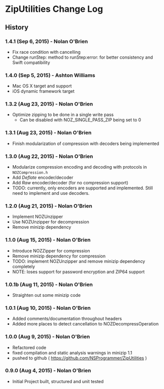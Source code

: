 # ZipUtilities Change Log

## History

### 1.4.1  (Sep 6, 2015) - Nolan O'Brien

- Fix race condition with cancelling
- Change runStep: method to runStep:error: for better consistency and Swift compatibility

### 1.4.0  (Sep 5, 2015) - Ashton Williams

- Mac OS X target and support
- iOS dynamic framework target

### 1.3.2  (Aug 23, 2015) - Nolan O'Brien

- Optimize zipping to be done in a single write pass
  - Can be disabled with NOZ_SINGLE_PASS_ZIP being set to 0

### 1.3.1  (Aug 23, 2015) - Nolan O'Brien

- Finish modularization of compression with decoders being implemented

### 1.3.0  (Aug 22, 2015) - Nolan O'Brien

- Modularize compression encoding and decoding with protocols in `NOZCompression.h`
- Add _Deflate_ encoder/decoder
- Add _Raw_ encoder/decoder (for no compression support)
- TODO: currently, only encoders are supported and implemented. Still need to implement and use decoders.

### 1.2.0  (Aug 21, 2015) - Nolan O'Brien

- Implement NOZUnzipper
- Use NOZUnzipper for decompression
- Remove minizip dependency

### 1.1.0  (Aug 15, 2015) - Nolan O'Brien

- Introduce NOZZipper for compression
- Remove minizip dependency for compression
- TODO: implement NOZUnzipper and remove minizip dependency completely
- NOTE: loses support for password encryption and ZIP64 support

### 1.0.1b (Aug 11, 2015) - Nolan O'Brien

- Straighten out some minizip code

### 1.0.1 (Aug 10, 2015) - Nolan O'Brien

- Added comments/documentation throughout headers
- Added more places to detect cancellation to NOZDecompressOperation

### 1.0.0 (Aug 9, 2015) - Nolan O'Brien

- Refactored code
- fixed compilation and static analysis warnings in minizip 1.1
- pushed to github ( https://github.com/NSProgrammer/ZipUtilities )

### 0.9.0 (Aug 4, 2015) - Nolan O'Brien

- Initial Project built, structured and unit tested
